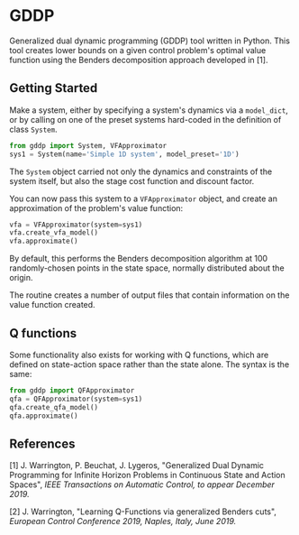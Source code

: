 # GDDP

Generalized dual dynamic programming (GDDP) tool written in Python. This tool creates lower bounds on a given control problem's optimal value function using the Benders decomposition approach developed in [1].

## Getting Started

Make a system, either by specifying a system's dynamics via a `model_dict`, or by calling on one of the preset systems hard-coded in the definition of class `System`.

```python
from gddp import System, VFApproximator
sys1 = System(name='Simple 1D system', model_preset='1D')
```

The `System` object carried not only the dynamics and constraints of the system itself, but also the stage cost function and discount factor.

You can now pass this system to a `VFApproximator` object, and create an approximation of the problem's value function:

```python
vfa = VFApproximator(system=sys1)
vfa.create_vfa_model()
vfa.approximate()
```

By default, this performs the Benders decomposition algorithm at 100 randomly-chosen points in the state space, normally distributed about the origin.

The routine creates a number of output files that contain information on the value function created.

## Q functions

Some functionality also exists for working with Q functions, which are defined on state-action space rather than the state alone. The syntax is the same:

```python
from gddp import QFApproximator
qfa = QFApproximator(system=sys1)
qfa.create_qfa_model()
qfa.approximate()
```

## References

[1] J. Warrington, P. Beuchat, J. Lygeros, "Generalized Dual Dynamic Programming for Infinite Horizon Problems in Continuous State and Action Spaces", _IEEE Transactions on Automatic Control, to appear December 2019._

[2] J. Warrington, "Learning Q-Functions via generalized Benders cuts", _European Control Conference 2019, Naples, Italy, June 2019._
